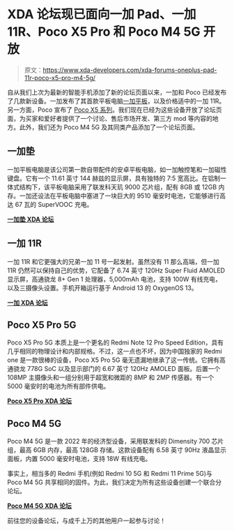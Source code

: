 # XDA 论坛现已面向一加 Pad、一加 11R、Poco X5 Pro 和 Poco M4 5G 开放

> 原文：<https://www.xda-developers.com/xda-forums-oneplus-pad-11r-poco-x5-pro-m4-5g/>

自从我们上次为最新的智能手机添加了新的论坛页面以来，一加和 Poco 已经发布了几款新设备。一加发布了其首款平板电脑[一加平板](http://www.xda-developers.com/oneplus-pad-release/)，以及价格适中的一加 11R。另一方面，Poco 宣布了 [Poco X5 系列](https://www.xda-developers.com/poco-x5-series-launch/)。我们现在已经为这些设备开放了论坛页面，为买家和爱好者提供了一个讨论、售后市场开发、第三方 mod 等内容的地方。此外，我们还为 Poco M4 5G 及其同类产品添加了一个论坛页面。

## 一加垫

一加平板电脑是该公司第一款自带配件的安卓平板电脑，如一加触控笔和一加磁性键盘。它有一个 11.61 英寸 144 赫兹的显示屏，具有独特的 7:5 宽高比。在铝制一体式结构下，该平板电脑采用了联发科天玑 9000 芯片组，配有 8GB 或 12GB 内存。一加还设法在平板电脑中塞进了一块巨大的 9510 毫安时电池，它能够进行高达 67 瓦的 SuperVOOC 充电。

**[一加垫 XDA 论坛](https://forum.xda-developers.com/f/oneplus-pad.12719/)**

## 一加 11R

一加 11R 和它更强大的兄弟一加 11 号一起发射。虽然没有 11 那么高端，但一加 11R 仍然可以保持自己的优势，它配备了 6.74 英寸 120Hz Super Fluid AMOLED 显示屏，高通骁龙 8+ Gen 1 处理器，5,000mAh 电池，支持 100W 有线充电，以及三摄像头设置。手机开箱运行基于 Android 13 的 OxygenOS 13。

**[一加 XDA 论坛](https://forum.xda-developers.com/f/oneplus-11r-ace-2.12717/)**

## Poco X5 Pro 5G

Poco X5 Pro 5G 本质上是一个更名的 Redmi Note 12 Pro Speed Edition，具有几乎相同的物理设计和内部规格。不过，这一点也不坏，因为中国独家的 Redmi one 是一款很棒的设备，Poco X5 Pro 5G 毫无遗漏地继承了这一传统。它拥有高通骁龙 778G SoC 以及显示部门的 6.67 英寸 120Hz AMOLED 面板。后置一个 108MP 主摄像头和一组分别用于超宽和微距的 8MP 和 2MP 传感器。有一个 5000 毫安时的电池为所有部件供电。

**[Poco X5 Pro XDA 论坛](https://forum.xda-developers.com/f/xiaomi-poco-x5-pro.12721/)**

## Poco M4 5G

Poco M4 5G 是一款 2022 年的经济型设备，采用联发科的 Dimensity 700 芯片组，最高 6GB 内存，最高 128GB 存储。这款设备配有 6.58 英寸 90Hz 液晶显示面板，内置 5000 毫安时电池，支持 18W 有线充电。

事实上，相当多的 Redmi 手机(例如 Redmi 10 5G 和 Redmi 11 Prime 5G)与 Poco M4 5G 共享相同的固件。为此，我们决定为所有这些设备创建一个联合分论坛。

**[Poco M4 5G XDA 论坛](https://forum.xda-developers.com/f/poco-m4-5g-redmi-note-11-e-10-prime-5g.12723/)**

前往您的设备论坛，与成千上万的其他用户一起参与讨论！